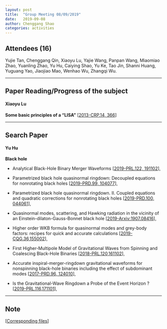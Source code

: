 ```yaml
---
layout: post
title:  "Group Meeting 08/09/2019"
date:   2019-09-08
author: Chenggang Shao
categories: activities
---
```


## Attendees (16)

Yujie Tan, Chenggang Qin, Xiaoyu Lu, Yajie Wang, Panpan Wang, Miaomiao Zhao, Yuanling Zhao, Yu Hu, Caiying Shao, Yu Ke, Tao Jin, Shanni Huang, Yuguang Yao, Jiaojiao Mao, Wenhao Wu, Zhangqi Wu.

---

## Paper Reading/Progress of the subject

#### Xiaoyu Lu

**Some basic principles of a “LISA”**
[[2013-CRP.14, 366](https://www.sciencedirect.com/science/article/pii/S1631070513000236)]


---


## Search Paper 

#### Yu Hu

**Black hole**

- Analytical Black-Hole Binary Merger Waveforms
[[2019-PRL.122, 191102](https://journals.aps.org/prl/abstract/10.1103/PhysRevLett.122.191102)], 

- Parametrized black hole quasinormal ringdown: Decoupled equations for nonrotating black holes
[[2019-PRD.99, 104077](https://journals.aps.org/prd/abstract/10.1103/PhysRevD.99.104077)], 

- Parametrized black hole quasinormal ringdown. II. Coupled equations and quadratic corrections for nonrotating black holes
[[2019-PRD.100, 044061](https://journals.aps.org/prd/abstract/10.1103/PhysRevD.100.044061)],

- Quasinormal modes, scattering, and Hawking radiation in the vicinity of an Einstein-dilaton-Gauss-Bonnet black hole
[[2019-Arxiv:1907.08416](https://journals.aps.org/prd/abstract/10.1103/PhysRevD.99.124042)], 

- Higher order WKB formula for quasinormal modes and grey-body factors: recipes for quick and accurate calculations
[[2019-CQG.36,155002](https://iopscience.iop.org/article/10.1088/1361-6382/ab2e25)],

- First Higher-Multipole Model of Gravitational Waves from Spinning and Coalescing Black-Hole Binaries
[[2018-PRL.120,161102](https://journals.aps.org/prl/abstract/10.1103/PhysRevLett.120.161102)],

- Accurate inspiral-merger-ringdown gravitational waveforms for nonspinning black-hole binaries including the effect of subdominant modes
[[2017-PRD.96, 124010](https://journals.aps.org/prd/abstract/10.1103/PhysRevD.96.124010)],

- Is the Gravitational-Wave Ringdown a Probe of the Event Horizon ?
[[2019-PRL.116,171101](https://journals.aps.org/prl/abstract/10.1103/PhysRevLett.116.171101)],


---


## Note

[[Corresponding files](https://mail.163.com/js6/main.jsp?sid=FABTcnArCrcSAwSWBXrrqIVMjXErgZSA&df=unknow#module=read.ReadModule%7C%7B%22area%22%3A%22normal%22%2C%22isThread%22%3Afalse%2C%22viewType%22%3A%22%22%2C%22id%22%3A%22201%3A1tbiyQoY0lQHGBUtTgAAs0%22%2C%22fid%22%3A1%7D)]
